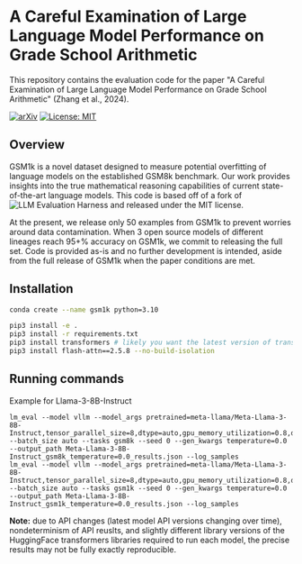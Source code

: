 # A Careful Examination of Large Language Model Performance on Grade School Arithmetic

This repository contains the evaluation code for the paper "A Careful Examination of Large Language Model Performance on Grade School Arithmetic" (Zhang et al., 2024).

[![arXiv](https://img.shields.io/badge/arXiv-2405.00332-b31b1b.svg)](https://arxiv.org/abs/2405.00332)
[![License: MIT](https://img.shields.io/badge/License-MIT-yellow.svg)](https://opensource.org/licenses/MIT)

## Overview

GSM1k is a novel dataset designed to measure potential overfitting of language models on the established GSM8k benchmark. Our work provides insights into the true mathematical reasoning capabilities of current state-of-the-art language models.
This code is based off of a fork of ![LLM Evaluation Harness](https://github.com/EleutherAI/lm-evaluation-harness) and released under the MIT license.

At the present, we release only 50 examples from GSM1k to prevent worries around data contamination. When 3 open source models of different lineages reach 95+% accuracy on GSM1k, we commit to releasing the full set.
Code is provided as-is and no further development is intended, aside from the full release of GSM1k when the paper conditions are met.

## Installation

```bash
conda create --name gsm1k python=3.10

pip3 install -e .
pip3 install -r requirements.txt
pip3 install transformers # likely you want the latest version of transformers
pip3 install flash-attn==2.5.8 --no-build-isolation
```


## Running commands

Example for Llama-3-8B-Instruct
```
lm_eval --model vllm --model_args pretrained=meta-llama/Meta-Llama-3-8B-Instruct,tensor_parallel_size=8,dtype=auto,gpu_memory_utilization=0.8,data_parallel_size=1,trust_remote_code=True --batch_size auto --tasks gsm8k --seed 0 --gen_kwargs temperature=0.0 --output_path Meta-Llama-3-8B-Instruct_gsm8k_temperature=0.0_results.json --log_samples
lm_eval --model vllm --model_args pretrained=meta-llama/Meta-Llama-3-8B-Instruct,tensor_parallel_size=8,dtype=auto,gpu_memory_utilization=0.8,data_parallel_size=1,trust_remote_code=True --batch_size auto --tasks gsm1k --seed 0 --gen_kwargs temperature=0.0 --output_path Meta-Llama-3-8B-Instruct_gsm1k_temperature=0.0_results.json --log_samples
```

**Note:** due to API changes (latest model API versions changing over time), nondeterminism of API reuslts, and slightly different library versions of the HuggingFace transformers libraries required to run each model, the precise results may not be fully exactly reproducible.
